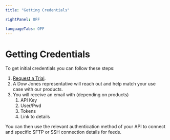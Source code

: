 ```yaml
---
title: "Getting Credentials"

rightPanel: OFF

languageTabs: OFF
---
```


# Getting Credentials

To get initial credentials you can follow these steps:

1. [Request a Trial](https://developer.dowjones.com/site/global/request-trial/index.gsp).
2. A Dow Jones representative will reach out and help match your use case with our products.
3. You will receive an email with (depending on products)
    1. API Key
    2. User/Pwd
    3. Tokens
    4. Link to details

You can then use the relevant authentication method of your API to connect and specific SFTP or SSH connection details for feeds.

